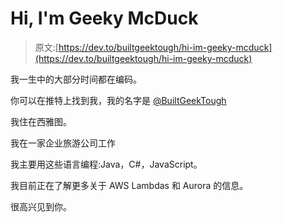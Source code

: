 # Hi, I'm Geeky McDuck

> 原文:[https://dev.to/builtgeektough/hi-im-geeky-mcduck](https://dev.to/builtgeektough/hi-im-geeky-mcduck)

我一生中的大部分时间都在编码。

你可以在推特上找到我，我的名字是 [@BuiltGeekTough](https://twitter.com/BuiltGeekTough)

我住在西雅图。

我在一家企业旅游公司工作

我主要用这些语言编程:Java，C#，JavaScript。

我目前正在了解更多关于 AWS Lambdas 和 Aurora 的信息。

很高兴见到你。